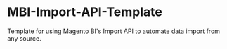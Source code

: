 # MBI-Import-API-Template
Template for using Magento BI's Import API to automate data import from any source.
